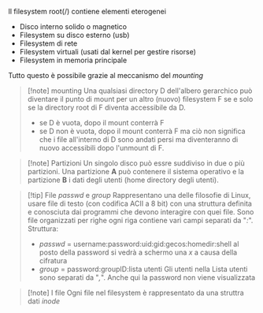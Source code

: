 Il filesystem root(/) contiene elementi eterogenei
- Disco interno solido o magnetico
- Filesystem su disco esterno (usb)
- Filesystem di rete
- Filesystem virtuali (usati dal kernel per gestire risorse)
- Filesystem in memoria principale

Tutto questo è possibile grazie al meccanismo del *mounting*

>[!note] mounting
>Una qualsiasi directory D dell'albero gerarchico può diventare il punto di mount per un altro (nuovo) filesystem F se e solo se la directory root di F diventa accessibile da D.
>- se D è vuota, dopo il mount conterrà F
>- se D non è vuota, dopo il mount conterrà F ma ciò non significa che i file all'interno di D sono andati persi ma diventeranno di nuovo accessibili dopo l'unmount di F.

>[!note] Partizioni
>Un singolo disco può essre suddiviso in due o più partizioni. Una partizione **A** può contenere il sistema operativo e la partizione **B** i dati degli utenti (home directory degli utenti).

>[!tip] File *passwd* e *group*
>Rappresentano una delle filosofie di Linux, usare file di testo (con codifica ACII a 8 bit) con una struttura definita e conosciuta dai programmi che devono interagire con quei file.
>Sono file organizzati per righe ogni riga contiene vari campi separati da "*:*".
>Struttura:
>- *passwd* = username:password:uid:gid:gecos:homedir:shell
>	al posto della password si vedrà a schermo una *x* a causa della cifratura
>- *group* = password:groupID:lista utenti
>	Gli utenti nella Lista utenti sono separati da "*,*". Anche qui la password non viene visualizzata


>[!note] I file
>Ogni file nel filesystem è rappresentato da una struttra dati *inode*